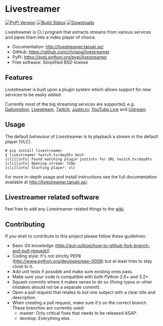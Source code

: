 Livestreamer
============

[![PyPi Version](https://badge.fury.io/py/livestreamer.png)](http://badge.fury.io/py/livestreamer)
[![Build Status](https://secure.travis-ci.org/chrippa/livestreamer.png)](http://travis-ci.org/schmich/kappa)
[![Downloads](https://pypip.in/d/livestreamer/badge.png)](https://crate.io/packages/livestreamer?version=latest)


Livestreamer is CLI program that extracts streams from various services and pipes them into
a video player of choice.

* Documentation: http://livestreamer.tanuki.se/
* GitHub: https://github.com/chrippa/livestreamer
* PyPI: https://pypi.python.org/pypi/livestreamer
* Free software: Simplified BSD license


Features
--------

Livestreamer is built upon a plugin system which allows support for new services
to be easily added. 

Currently most of the big streaming services are supported, e.g. 
[Dailymotion](http://dailymotion.com/live/),
[Livestream](http://livestream.com/),
[Twitch](http://twitch.tv/),
[Justin.tv](http://justin.tv),
[YouTube Live](http://youtube.com/live/) and [Ustream](http://ustream.tv/).


Usage
-----

The default behaviour of Livestreamer is to playback a stream in the default player (VLC).


    # pip install livestreamer
    $ livestreamer twitch.tv/day9tv best
    [cli][info] Found matching plugin justintv for URL twitch.tv/day9tv
    [cli][info] Opening stream: 720p
    [cli][info] Starting player: vlc


For more in-depth usage and install instructions see the full documentation available
at http://livestreamer.tanuki.se/.


Livestreamer related software
------------------------------

Feel free to add any Livestreamer related things to the [wiki](https://github.com/chrippa/livestreamer/wiki/).


Contributing
------------

If you wish to contribute to this project please follow these guidelines:

- Basic Git knowledge (http://gun.io/blog/how-to-github-fork-branch-and-pull-request/).
- Coding style: It's not strictly PEP8 (http://www.python.org/dev/peps/pep-0008) but at least tries to stay close to it.
- Add unit tests if possible and make sure existing ones pass.
- Make sure your code is compatible with both Python 2.6+ and 3.2+.
- Squash commits where it makes sense to do so (fixing typos or other mistakes should not be a separate commit).
- Open a pull request that relates to but one subject with a clear title and description.
- When creating a pull request, make sure it's on the correct branch. These branches are currently used:
  - master: Only critical fixes that needs to be released ASAP.
  - develop: Everything else.


